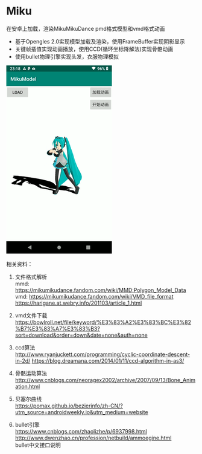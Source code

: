# Miku
在安卓上加载，渲染MikuMikuDance pmd格式模型和vmd格式动画  
- 基于Opengles 2.0实现模型加载及渲染，使用FrameBuffer实现阴影显示
- 关键帧插值实现动画播放，使用CCD(循环坐标降解法)实现骨骼动画
- 使用bullet物理引擎实现头发，衣服物理模拟

![image](https://github.com/SingleKnife/Miku/blob/master/images/sample.gif)

相关资料：
1. 文件格式解析  
mmd: https://mikumikudance.fandom.com/wiki/MMD:Polygon_Model_Data
vmd: https://mikumikudance.fandom.com/wiki/VMD_file_format
https://harigane.at.webry.info/201103/article_1.html
2. vmd文件下载  
https://bowlroll.net/file/keyword/%E3%83%A2%E3%83%BC%E3%82%B7%E3%83%A7%E3%83%B3?sort=download&order=down&date=none&auth=none
3. ccd算法  
http://www.ryanjuckett.com/programming/cyclic-coordinate-descent-in-2d/
https://blog.dreamana.com/2014/01/11/ccd-algorithm-in-as3/
4. 骨骼运动算法  
http://www.cnblogs.com/neoragex2002/archive/2007/09/13/Bone_Animation.html

5. 贝塞尔曲线  
https://pomax.github.io/bezierinfo/zh-CN/?utm_source=androidweekly.io&utm_medium=website

6. bullet引擎  
https://www.cnblogs.com/zhaolizhe/p/6937998.html
http://www.dwenzhao.cn/profession/netbuild/ammoegine.html  
bullet中文接口说明
